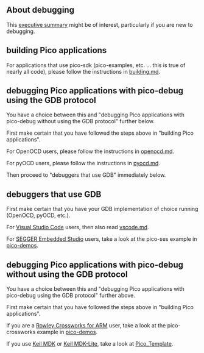 ## About debugging

This [executive summary](about.md) might be of interest, particularly if you are new to debugging.

## building Pico applications

For applications that use pico-sdk (pico-examples, etc. ... this is true of nearly all code), please follow the instructions in [building.md](building.md).

## debugging Pico applications with pico-debug using the GDB protocol

You have a choice between this and "debugging Pico applications with pico-debug without using the GDB protocol" further below.

First make certain that you have followed the steps above in "building Pico applications".

For OpenOCD users, please follow the instructions in [openocd.md](openocd.md).

For pyOCD users, please follow the instructions in [pyocd.md](pyocd.md).

Then proceed to "debuggers that use GDB" immediately below.

## debuggers that use GDB

First make certain that you have your GDB implementation of choice running (OpenOCD, pyOCD, etc.).

For [Visual Studio Code](https://code.visualstudio.com/) users, then also read [vscode.md](vscode.md).

For [SEGGER Embedded Studio](https://www.segger.com/products/development-tools/embedded-studio/) users, take a look at the pico-ses example in [pico-demos](https://github.com/majbthrd/pico-demos).

## debugging Pico applications with pico-debug without using the GDB protocol

You have a choice between this and "debugging Pico applications with pico-debug using the GDB protocol" further above.

First make certain that you have followed the steps above in "building Pico applications".

If you are a [Rowley Crossworks for ARM](https://www.rowley.co.uk/arm/index.htm) user, take a look at the pico-crossworks example in [pico-demos](https://github.com/majbthrd/pico-demos).

If you use [Keil MDK](https://www.arm.com/products/development-tools/embedded-and-software/keil-mdk) or [Keil MDK-Lite](https://www2.keil.com/mdk5/editions/lite), take a look at [Pico_Template](https://github.com/GorgonMeducer/Pico_Template).


